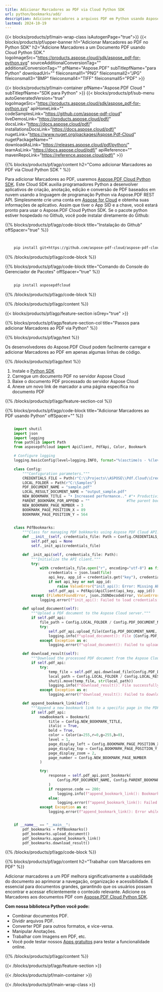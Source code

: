 ```yaml
---
title: Adicionar Marcadores ao PDF via Cloud Python SDK
url: python/bookmarks/add/
description: Adicione marcadores a arquivos PDF em Python usando Aspose.PDF Cloud SDK. Melhore a navegação e a estrutura do documento.
lastmod: 2024-10-19
---
```


{{< blocks/products/pf/main-wrap-class isAutogenPage="true">}}
{{< blocks/products/pf/upper-banner h1="Adicionar Marcadores ao PDF no Python SDK" h2="Adicione Marcadores a um Documento PDF usando Cloud Python SDK." logoImageSrc="https://products.aspose.cloud/sdk/aspose_pdf-for-python.svg" sourceAdditionalConversionTag="" additionalConversionTag="" pfName="Aspose.PDF" subTitlepfName="para Python" downloadUrl="" fileiconsmall1="PNG" fileiconsmall2="JPG" fileiconsmall3="BMP" fileiconsmall4="TIFF" fileiconsmall5="PDF" >}}

{{< blocks/products/pf/main-container pfName="Aspose.PDF Cloud " subTitlepfName="SDK para Python" >}}
{{< blocks/products/pf/sub-menu autoGeneratedVersion="true" logoImageSrc="https://products.aspose.cloud/sdk/aspose_pdf-for-python.svg" apiHomeLink="" codeSamplesLink="https://github.com/aspose-pdf-cloud" liveDemosLink="https://products.aspose.cloud/pdf/" docsLink="https://docs.aspose.cloud/pdf/" installationsDocsLink="https://docs.aspose.cloud/pdf/" nugetLink="https://www.nuget.org/packages/Aspose.Pdf-Cloud" nugetPackageName="" downloadAsLink="https://releases.aspose.cloud/pdf/python/" learnAsLink="https://docs.aspose.cloud/pdf/" apiReference="" mavenRepoLink="https://reference.aspose.cloud/pdf/" >}}

{{% blocks/products/pf/agp/content h2="Como adicionar Marcadores ao PDF via Cloud Python SDK " %}}

Para adicionar Marcadores ao PDF, usaremos
[Aspose.PDF Cloud Python SDK](https://products.aspose.cloud/pdf/python/). Este Cloud SDK auxilia programadores Python a desenvolver aplicativos de criação, anotação, edição e conversão de PDF baseados em nuvem usando a linguagem de programação Python via Aspose.PDF REST API. Simplesmente crie uma conta em [Aspose for Cloud](https://dashboard.aspose.cloud/#/apps) e obtenha suas informações de aplicativo. Assim que tiver o App SID e a chave, você estará pronto para usar o Aspose.PDF Cloud Python SDK. Se o pacote python estiver hospedado no Github, você pode instalar diretamente do Github:

{{% blocks/products/pf/agp/code-block title="Instalação do Github" offSpacer="true" %}}

```bash

     
    pip install git+https://github.com/aspose-pdf-cloud/aspose-pdf-cloud-python.git


```

{{% /blocks/products/pf/agp/code-block %}}

{{% blocks/products/pf/agp/code-block title="Comando do Console do Gerenciador de Pacotes" offSpacer="true" %}}

```bash
     
    pip install asposepdfcloud

```

{{% /blocks/products/pf/agp/code-block %}}

{{% /blocks/products/pf/agp/content %}}

{{< blocks/products/pf/agp/feature-section isGrey="true" >}}

{{% blocks/products/pf/agp/feature-section-col title="Passos para adicionar Marcadores ao PDF via Python" %}}

{{% blocks/products/pf/agp/text %}}

Os desenvolvedores do Aspose.PDF Cloud podem facilmente carregar e adicionar Marcadores ao PDF em apenas algumas linhas de código.

{{% /blocks/products/pf/agp/text %}}

1. Instale o [Python SDK](https://pypi.org/project/asposepdfcloud/)
1. Carregue um documento PDF no servidor Aspose Cloud
1. Baixe o documento PDF processado do servidor Aspose Cloud
1. Anexe um novo link de marcador a uma página específica no documento PDF

{{% /blocks/products/pf/agp/feature-section-col %}}

{{% blocks/products/pf/agp/code-block title="Adicionar Marcadores ao PDF usando Python" offSpacer="" %}}

```python

    import shutil
    import json
    import logging
    from pathlib import Path
    from asposepdfcloud import ApiClient, PdfApi, Color, Bookmark

    # Configure logging
    logging.basicConfig(level=logging.INFO, format="%(asctime)s - %(levelname)s - %(message)s")

    class Config:
        """Configuration parameters."""
        CREDENTIALS_FILE = Path(r"C:\\Projects\\ASPOSE\\Pdf.Cloud\\Credentials\\credentials.json")
        LOCAL_FOLDER = Path(r"C:\Samples")
        PDF_DOCUMENT_NAME = "sample.pdf"
        LOCAL_RESULT_DOCUMENT_NAME = "output_sample.pdf"
        NEW_BOOKMARK_TITLE = "• Increased performance.." #"• Productivity improvement"
        PARENT_BOOKMARK_FOR_APPEND = ""                 #The parent bookmark path. Specify an empty string when adding a bookmark to the root.
        NEW_BOOKMARK_PAGE_NUMBER = 3
        BOOKMARK_PAGE_POSITION_X = 89
        BOOKMARK_PAGE_POSITION_Y = 564
        

    class PdfBookmarks:
        """Class for managing PDF bokkmarks using Aspose PDF Cloud API."""
        def __init__(self, credentials_file: Path = Config.CREDENTIALS_FILE):
            self.pdf_api = None
            self._init_api(credentials_file)

        def _init_api(self, credentials_file: Path):
            """Initialize the API client."""
            try:
                with credentials_file.open("r", encoding="utf-8") as file:
                    credentials = json.load(file)
                    api_key, app_id = credentials.get("key"), credentials.get("id")
                    if not api_key or not app_id:
                        raise ValueError("init_api(): Error: Missing API keys in the credentials file.")
                    self.pdf_api = PdfApi(ApiClient(api_key, app_id))
            except (FileNotFoundError, json.JSONDecodeError, ValueError) as e:
                logging.error(f"init_api(): Failed to load credentials: {e}")

        def upload_document(self):
            """Upload a PDF document to the Aspose Cloud server."""
            if self.pdf_api:
                file_path = Config.LOCAL_FOLDER / Config.PDF_DOCUMENT_NAME
                try:
                    self.pdf_api.upload_file(Config.PDF_DOCUMENT_NAME, str(file_path))
                    logging.info(f"upload_document(): File {Config.PDF_DOCUMENT_NAME} uploaded successfully.")
                except Exception as e:
                    logging.error(f"upload_document(): Failed to upload file: {e}")

        def download_result(self):
            """Download the processed PDF document from the Aspose Cloud server."""
            if self.pdf_api:
                try:
                    temp_file = self.pdf_api.download_file(Config.PDF_DOCUMENT_NAME)
                    local_path = Config.LOCAL_FOLDER / Config.LOCAL_RESULT_DOCUMENT_NAME
                    shutil.move(temp_file, str(local_path))
                    logging.info(f"download_result(): File successfully downloaded: {local_path}")
                except Exception as e:
                    logging.error(f"download_result(): Failed to download file: {e}")

        def append_bookmark_link(self):
            """Append a new bookmark link to a specific page in the PDF document."""
            if self.pdf_api:
                newBookmark = Bookmark(
                    title = Config.NEW_BOOKMARK_TITLE,
                    italic = True,
                    bold = True,
                    color = Color(a=255,r=0,g=255,b=0),
                    level = 1,
                    page_display_left = Config.BOOKMARK_PAGE_POSITION_X,
                    page_display_top = Config.BOOKMARK_PAGE_POSITION_Y,
                    page_display_zoom = 2,
                    page_number = Config.NEW_BOOKMARK_PAGE_NUMBER
                )

                try:
                    response = self.pdf_api.post_bookmark(
                        Config.PDF_DOCUMENT_NAME, Config.PARENT_BOOKMARK_FOR_APPEND, [newBookmark]
                    )
                    if response.code == 200:
                        logging.info(f"append_bookmark_link(): Bookmark '{response.bookmarks.list[0].action}'->'{Config.NEW_BOOKMARK_TITLE}' added to page #{Config.NEW_BOOKMARK_PAGE_NUMBER}.")
                    else:
                        logging.error(f"append_bookmark_link(): Failed to add bookmark '{Config.NEW_BOOKMARK_TITLE}' to the page #{Config.NEW_BOOKMARK_PAGE_NUMBER}. Response code: {response.code}")
                except Exception as e:
                    logging.error(f"append_bookmark_link(): Error while adding bookmark: {e}")


    if __name__ == "__main__":
        pdf_bookmarks = PdfBookmarks()
        pdf_bookmarks.upload_document()
        pdf_bookmarks.append_bookmark_link()
        pdf_bookmarks.download_result()

```

{{% /blocks/products/pf/agp/code-block %}}

{{% blocks/products/pf/agp/content h2="Trabalhar com Marcadores em PDF" %}}

Adicionar marcadores a um PDF melhora significativamente a usabilidade do documento ao aprimorar a navegação, organização e acessibilidade. É essencial para documentos grandes, garantindo que os usuários possam encontrar e acessar eficientemente o conteúdo relevante.
Adicione os Marcadores aos documentos PDF com [Aspose.PDF Cloud Python SDK](https://products.aspose.cloud/pdf/python/).

**Com nossa biblioteca Python você pode:**

+ Combinar documentos PDF.
+ Dividir arquivos PDF.
+ Converter PDF para outros formatos, e vice-versa.
+ Manipular Anotações.
+ Trabalhar com Imagens em PDF, etc.
+ Você pode testar nossos [Apps gratuitos](https://products.aspose.app/pdf/family/) para testar a funcionalidade online.

{{% /blocks/products/pf/agp/content %}}

{{< /blocks/products/pf/agp/feature-section >}}

{{< /blocks/products/pf/main-container >}}

{{< /blocks/products/pf/main-wrap-class >}}
